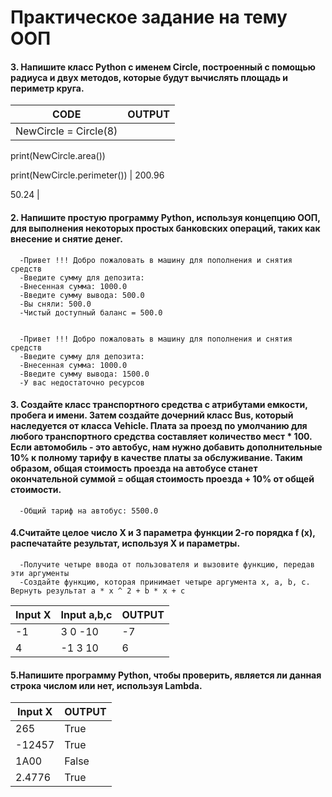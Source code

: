 # Практическое задание на тему ООП

#### 3. Напишите класс Python с именем Circle, построенный с помощью радиуса и двух методов, которые будут вычислять площадь и периметр круга.

| CODE | OUTPUT |
|   ---   | --- |
| NewCircle = Circle(8) 

print(NewCircle.area()) 

print(NewCircle.perimeter()) | 200.96 

50.24 |



#### 2. Напишите простую программу Python, используя концепцию ООП, для выполнения некоторых простых банковских операций, таких как внесение и снятие денег.

      -Привет !!! Добро пожаловать в машину для пополнения и снятия средств
      -Введите сумму для депозита:
      -Внесенная сумма: 1000.0
      -Введите сумму вывода: 500.0
      -Вы сняли: 500.0
      -Чистый доступный баланс = 500.0
      
      
      -Привет !!! Добро пожаловать в машину для пополнения и снятия средств
      -Введите сумму для депозита:
      -Внесенная сумма: 1000.0
      -Введите сумму вывода: 1500.0
      -У вас недостаточно ресурсов

#### 3. Создайте класс транспортного средства с атрибутами емкости, пробега и имени. Затем создайте дочерний класс Bus, который наследуется от класса Vehicle. Плата за проезд по умолчанию для любого транспортного средства составляет количество мест * 100. Если автомобиль - это автобус, нам нужно добавить дополнительные 10% к полному тарифу в качестве платы за обслуживание. Таким образом, общая стоимость проезда на автобусе станет окончательной суммой = общая стоимость проезда + 10% от общей стоимости.

      -Общий тариф на автобус: 5500.0
                    

#### 4.Считайте целое число X и 3 параметра функции 2-го порядка f (x), распечатайте результат, используя X и параметры.
      -Получите четыре ввода от пользователя и вызовите функцию, передав эти аргументы
      -Создайте функцию, которая принимает четыре аргумента x, a, b, c. Вернуть результат a * x ^ 2 + b * x + c

| Input X | Input a,b,c | OUTPUT |
|   ---   |   ---  | --- |
| -1 | 3 0 -10 | -7 |
| 4 | -1 3 10 | 6 |

#### 5.Напишите программу Python, чтобы проверить, является ли данная строка числом или нет, используя Lambda.
      
| Input X | OUTPUT |
|   ---   | --- |
| 265 | True |
| -12457 | True |
| 1A00 | False |
| 2.4776 | True |

